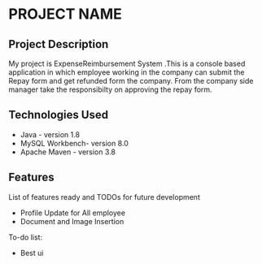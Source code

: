 # PROJECT NAME

## Project Description

My project is ExpenseReimbursement System .This is a console based application in which employee working in the company can submit the Repay form and get refunded form the company.
From the company side manager take the responsibilty on approving the repay form.
## Technologies Used

* Java  - version 1.8
* MySQL Workbench- version 8.0
* Apache Maven - version 3.8

## Features

List of features ready and TODOs for future development
* Profile Update for All employee
* Document and Image Insertion

To-do list:
* Best ui





